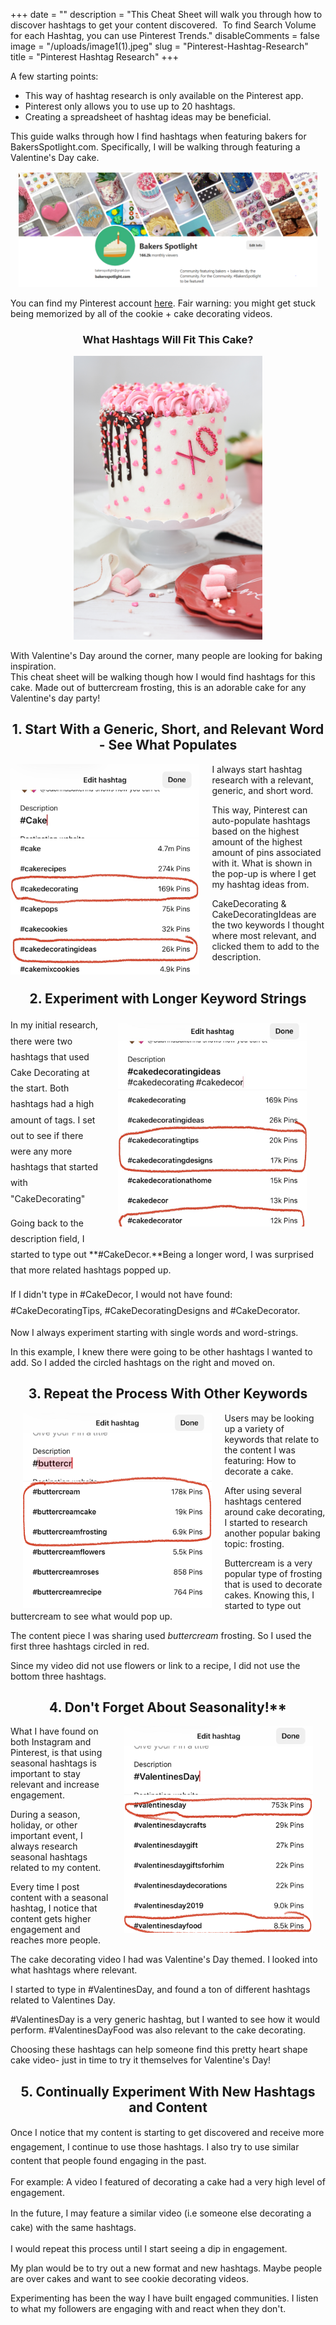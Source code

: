 +++
date = ""
description = "This Cheat Sheet will walk you through how to discover hashtags to get your content discovered.  ​  To find Search Volume for each Hashtag, you can use Pinterest Trends."
disableComments = false
image = "/uploads/image1(1).jpeg"
slug = "Pinterest-Hashtag-Research"
title = "Pinterest Hashtag Research"
+++

A few starting points:

* This way of hashtag research is only available on the Pinterest app.
* Pinterest only allows you to use up to 20 hashtags.
* Creating a spreadsheet of hashtag ideas may be beneficial.

This guide walks through how I find hashtags when featuring bakers for BakersSpotlight.com. Specifically, I will be walking through featuring a Valentine's Day cake.

<center><img src="https://raw.githubusercontent.com/foofeh/hugo-theme-massively/master/exampleSite/static/uploads/bakers.PNG" width="95%" height="95%"></center>

You can find my Pinterest account [here](). Fair warning: you might get stuck being memorized by all of the cookie + cake decorating videos.

<center><h3> What Hashtags Will Fit This Cake? </center></h3>

<Center><img src="https://raw.githubusercontent.com/foofeh/hugo-theme-massively/master/exampleSite/static/uploads/deva-williamson-Kppw90QC_aE-unsplash(1).jpg" width="60%" height="60%"></center>

With Valentine's Day around the corner, many people are looking for baking inspiration. 
<br>
This cheat sheet will be walking though how I would find hashtags for this cake. Made out of buttercream frosting, this is an adorable cake for any Valentine's day party!

<Center><H2> 1. Start With a Generic, Short, and Relevant Word - See What Populates </Center></H2>
<img src="https://raw.githubusercontent.com/foofeh/hugo-theme-massively/master/exampleSite/static/uploads/image0%20(1)(1).jpeg" width="60%" height="60%" style="float:left; text-align:right;margin-left:0px; margin-right:20px">
I always start hashtag research with a relevant, generic, and short word.
<p>
This way, Pinterest can auto-populate hashtags based on the highest amount of the highest amount of pins associated with it.
What is shown in the pop-up is where I get my hashtag ideas from.
<p>
CakeDecorating & CakeDecoratingIdeas are the two keywords I thought where most relevant, and clicked them to add to the description.
<br>
<br>
<Center><H2> 2. Experiment with Longer Keyword Strings </Center></H2>
<img src="https://raw.githubusercontent.com/foofeh/hugo-theme-massively/master/exampleSite/static/uploads/image1(1).jpeg" width="60%" height="60%" align="right" style="text-align:left; margin:0px 20px; padding: 10px">
<p style="line-height:1.8">
In my initial research, there were two hashtags that used Cake Decorating at the start. Both hashtags had a high amount of tags.
I set out to see if there were any more hashtags that started with "CakeDecorating"
</p>
<p style="line-height:1.8">
Going back to the description field, I started to type out **#CakeDecor.**Being a longer word, I was surprised that more related hashtags popped up.
</p>
<p style="line-height:1.8">
If I didn't type in #CakeDecor, I would not have found: #CakeDecoratingTips, #CakeDecoratingDesigns and #CakeDecorator.
  <p>
Now I always experiment starting with single words and word-strings.
</p>
<p>
In this example, I knew there were going to be other hashtags I wanted to add. So I added the circled hashtags on the right and moved on.
</p>



<Center><H2> 3. Repeat the Process With Other Keywords </Center></H2>
<img src="https://raw.githubusercontent.com/foofeh/hugo-theme-massively/master/exampleSite/static/uploads/image1%20(2)(1).jpeg" width="60%" height="60%" align="left" style="margin:0px 20px">

Users may be looking up a variety of keywords that relate to the content I was featuring: How to decorate a cake.

After using several hashtags centered around cake decorating, I started to research another popular baking topic: frosting.

Buttercream is a very popular type of frosting that is used to decorate cakes. Knowing this, I started to type out buttercream to see what would pop up.

The content piece I was sharing used _buttercream_ frosting. So I used the first three hashtags circled in red.

Since my video did not use flowers or link to a recipe, I did not use the bottom three hashtags.

<Center><H2> 4. Don't Forget About Seasonality!** </Center></H2>
<img src="https://raw.githubusercontent.com/foofeh/hugo-theme-massively/master/exampleSite/static/uploads/image0%20(3)(1).jpeg" width="60%" height="60%" align="right" style="margin:0px 20px">

What I have found on both Instagram and Pinterest, is that using seasonal hashtags is important to stay relevant and increase engagement.

During a season, holiday, or other important event, I always research seasonal hashtags related to my content.

Every time I post content with a seasonal hashtag, I notice that content gets higher engagement and reaches more people.

The cake decorating video I had was Valentine's Day themed. I looked into what hashtags where relevant.

I started to type in #ValentinesDay, and found a ton of different hashtags related to Valentines Day.

\#ValentinesDay is a very generic hashtag, but I wanted to see how it would perform. #ValentinesDayFood was also relevant to the cake decorating.

Choosing these hashtags can help someone find this pretty heart shape cake video- just in time to try it themselves for Valentine's Day!


<Center><H2> 5. Continually Experiment With New Hashtags and Content </Center></H2>
<p style="line-height:1.6">
Once I notice that my content is starting to get discovered and receive more engagement, I continue to use those hashtags. I also try to use similar content that people found engaging in the past.
</p>
For example: A video I featured of decorating a cake had a very high level of engagement.
<p style="line-height:1.6">
In the future, I may feature a similar video (i.e someone else decorating a cake) with the same hashtags.
</p>
I would repeat this process until I start seeing a dip in engagement.

My plan would be to try out a new format and new hashtags. Maybe people are over cakes and want to see cookie decorating videos.

Experimenting has been the way I have built engaged communities. I listen to what my followers are engaging with and react when they don't.

